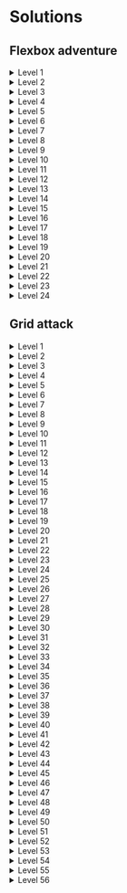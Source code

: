 # Solutions

## Flexbox adventure

<details>
  <summary>Level 1</summary>

    justify-content: center;

</details>

<details>
  <summary>Level 2</summary>

    justify-content: flex-end;

</details>

<details>
  <summary>Level 3</summary>

    justify-content: space-between;

</details>

<details>
  <summary>Level 4</summary>

    justify-content: space-around;

</details>

<details>
  <summary>Level 5</summary>

    justify-content: space-evenly;

</details>

<details>
  <summary>Level 6</summary>

    align-items: center;

</details>

<details>
  <summary>Level 7</summary>

    align-items: flex-end;

</details>

<details>
  <summary>Level 8</summary>

    justify-content: center;
    align-items: center;

</details>

<details>
  <summary>Level 9</summary>

    justify-content: space-between;
    align-items: flex-end;

</details>

<details>
  <summary>Level 10</summary>

    flex-direction: column;

</details>

<details>
  <summary>Level 11</summary>

    flex-direction: row-reverse;

</details>

<details>
  <summary>Level 12</summary>

    flex-direction: column;
    justify-content: flex-end;

</details>

<details>
  <summary>Level 13</summary>

    flex-direction: row-reverse;
    justify-content: center;
    align-items: center;

</details>

<details>
  <summary>Level 14</summary>

    order: 2;

</details>

<details>
  <summary>Level 15</summary>

    align-self: center;

</details>

<details>
  <summary>Level 16</summary>

    order: -1;
    align-self: flex-end;

</details>

<details>
  <summary>Level 17</summary>

    flex-direction: column-reverse;
    justify-content: flex-end;
    align-items: center;

</details>

<details>
  <summary>Level 18</summary>

    order: 2;
    align-self: center;

</details>

<details>
  <summary>Level 19</summary>

    flex-wrap: wrap;

</details>

<details>
  <summary>Level 20</summary>

    align-content: center;

</details>

<details>
  <summary>Level 21</summary>

    align-content: flex-end;
    justify-content: center;

</details>

<details>
  <summary>Level 22</summary>

    flex-direction: column-reverse;
    justify-content: space-around;
    align-items: flex-end;

</details>

<details>
  <summary>Level 23</summary>

    flex-direction: column-reverse;
    flex-wrap: wrap-reverse;
    align-content: center;
    justify-content: center;

</details>

<details>
  <summary>Level 24</summary>

    flex-direction: column-reverse;
    flex-wrap: wrap-reverse;
    align-content: center;
    justify-content: center;

</details>

## Grid attack

<details>
  <summary>Level 1</summary>

    grid-template-columns: 1fr 1fr;

</details>

<details>
  <summary>Level 2</summary>

    grid-template-columns: 20% 40% 40%;

</details>

<details>
  <summary>Level 3</summary>

    grid-template-columns: repeat(4, 25%);

</details>

<details>
  <summary>Level 4</summary>

    grid-template-columns: repeat(3, 30%);

</details>

<details>
  <summary>Level 5</summary>

    grid-template-columns: 100px 30%;

</details>

<details>
  <summary>Level 6</summary>

    grid-template-columns: repeat(3, 1fr);

</details>

<details>
  <summary>Level 7</summary>

    grid-template-columns: repeat(4, 1fr);

</details>

<details>
  <summary>Level 8</summary>

    grid-template-columns: 100px repeat(3, 1fr);

</details>

<details>
  <summary>Level 9</summary>

    grid-template-columns: 20% 100px 1fr;

</details>

<details>
  <summary>Level 10</summary>

    grid-template-columns: 1fr auto 1fr;

</details>

<details>
  <summary>Level 11</summary>

    grid-template: 100px 150px 1fr / 25% 50% 25%;

</details>

<details>
  <summary>Level 12</summary>

    grid-template: 1fr 2fr 1fr / 1fr 2fr 1fr;

</details>

<details>
  <summary>Level 13</summary>

    gap: 0 15px;

</details>

<details>
  <summary>Level 14</summary>

    grid-template: 1fr 2fr 1fr / 1fr 2fr 1fr;
    gap: 0 5%;

</details>

<details>
  <summary>Level 15</summary>

    gap: 40px 0;

</details>

<details>
  <summary>Level 16</summary>

    gap: 15% 10px;

</details>

<details>
  <summary>Level 17</summary>

    gap: 20px;

</details>

<details>
  <summary>Level 18</summary>

    grid-template: 1fr 1fr 100px / 1fr 100px auto;
    gap: 10% 20px;

</details>

<details>
  <summary>Level 19</summary>

    grid-column-start: 3;

</details>

<details>
  <summary>Level 20</summary>

    grid-column-start: 2;
    grid-column-end: 4;

</details>

<details>
  <summary>Level 21</summary>

    grid-column-start: 2;
    grid-column-end: 4;

</details>

<details>
  <summary>Level 22</summary>

    grid-column-start: span 2;

    gap: 15px;
    grid-template: 100px 1fr / 1fr 1fr 1fr;

</details>

<details>
  <summary>Level 23</summary>

    grid-row-start: 2;

</details>

<details>
  <summary>Level 24</summary>

    grid-row-start: 1;
    grid-row-end: 5;

</details>

<details>
  <summary>Level 25</summary>

    grid-row: span 4;

</details>

<details>
  <summary>Level 26</summary>

    grid-row: span 3;
    grid-column: span 2;

</details>

<details>
  <summary>Level 27</summary>

    gap: 15px;
    grid-template: repeat(4, 1fr) / repeat(4, 1fr);

    grid-area: 3 / 2 / 5 / 4;

</details>

<details>
  <summary>Level 28</summary>

    grid-area: 2 / 1 / 5 / 4;

</details>

<details>
  <summary>Level 29</summary>

    gap: 15px 10px;

    grid-area: 3 / 2 / 5 / 4;

    grid-area: 1 / 4 / 4 / 5;

</details>

<details>
  <summary>Level 30</summary>

    grid-area: 1 / 1 / 4 / 4;

</details>

<details>
  <summary>Level 31</summary>

    gap: 15px;
    grid-template-columns: 1fr 2fr 1fr;

    grid-area: 1 / 3 / 5 / 4;

    grid-area: 1 / 1 / 4 / 3;

</details>

<details>
  <summary>Level 32</summary>

    gap: 15px 10px;

    grid-area: 1 / 1 / 3 / 3;

    grid-area: 3 / 1 / 4 / 4;

</details>

<details>
  <summary>Level 33</summary>

    grid-template-columns: min-content 1fr;

</details>

<details>
  <summary>Level 34</summary>

    grid-template: 1fr min-content / min-content 1fr;

</details>

<details>
  <summary>Level 35</summary>

    grid-template: 1fr 1fr / max-content 1fr;

</details>

<details>
  <summary>Level 36</summary>

    grid-template: 1fr 1fr / max-content min-content;

</details>

<details>
  <summary>Level 37</summary>

    grid-template-columns: minmax(250px, 1fr) 1fr;

</details>

<details>
  <summary>Level 38</summary>

    grid-template: 1fr 1fr / minmax(auto, 200px) 150px;

</details>

<details>
  <summary>Level 39</summary>

    grid-template: 1fr 1fr / minmax(min-content, 200px) minmax(min-content, auto);

</details>

<details>
  <summary>Level 40</summary>

    grid-template-columns: repeat(4, 150px);

</details>

<details>
  <summary>Level 41</summary>

    gap: 15px;
    grid-template-columns: repeat(4, minmax(150px, auto));

</details>

<details>
  <summary>Level 42</summary>

    gap: 15px;
    grid-template-columns: repeat(2, minmax(100px, 1fr));

</details>

<details>
  <summary>Level 43</summary>

    grid-template: 100px 1fr 100px / 100px 1fr 100px;

</details>

<details>
  <summary>Level 44</summary>

    gap: 15px;

    grid-area: 2 / 2 / 4 / 4;

    grid-area: 1 / 1 / 2 / 4;

</details>

<details>
  <summary>Level 45</summary>

    gap: 15px;
    grid-template: 100px 200px 1fr / 1fr 1fr 1fr;

    grid-area: 2 / 2 / 4 / 4;

    grid-area: 1 / 1 / 2 / 3;

    grid-area: 2 / 1 / 4 / 2;

</details>

<details>
  <summary>Level 46</summary>

    grid-auto-flow: column;

</details>

<details>
  <summary>Level 47</summary>

    grid-auto-flow: column;

</details>

<details>
  <summary>Level 48</summary>

    gap: 15px;
    grid-template: repeat(4, 1fr) / repeat(4, 1fr);
    grid-auto-flow: column;
    #greenLand { grid-column-start: span 3; }

</details>

<details>
  <summary>Level 49</summary>

    grid-template-columns: repeat(3, 1fr);

</details>

<details>
  <summary>Level 50</summary>

    grid-template: 1fr 1fr 100px / 1fr 1fr;

</details>

<details>
  <summary>Level 51</summary>

    gap: 20px;
    grid-template: 1fr 1fr 100px / 1fr 1fr 100px;

    grid-area: 3 / 3 / 4 / 4;

</details>

<details>
  <summary>Level 52</summary>

    gap: 15px;
    grid-template: 1fr 1fr 100px 150px/ repeat(3, 1fr);
    grid-auto-flow: column;

</details>

<details>
  <summary>Level 53</summary>

    justify-items: start;

</details>

<details>
  <summary>Level 54</summary>

    justify-items: end;

</details>

<details>
  <summary>Level 55</summary>

    grid-template: 100px 1fr / 2fr 1fr;
    justify-items: center;

</details>

<details>
  <summary>Level 56</summary>

    grid-template: 100px 1fr / 2fr 1fr;
    align-items: center;

</details>
